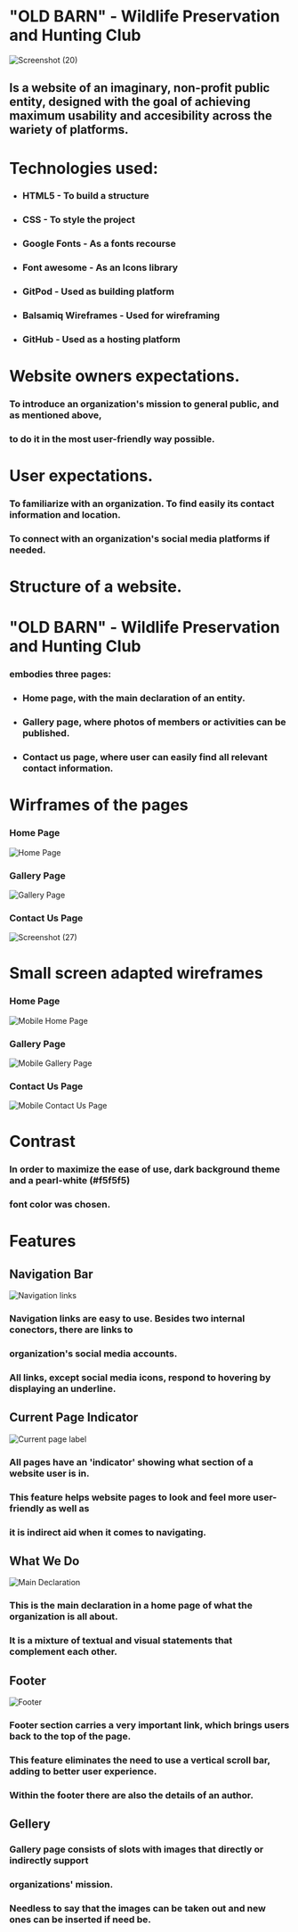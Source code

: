 # "OLD BARN" - Wildlife Preservation and Hunting Club

![Screenshot (20)](https://user-images.githubusercontent.com/93588907/147383861-4a00e105-f287-41fe-be8a-136e575812bb.png)

## Is a website of an imaginary, non-profit public entity, designed with the goal of achieving maximum usability and accesibility across the wariety of platforms.




# **Technologies used:**
- ### HTML5 - To build a structure
- ### CSS - To style the project
- ### Google Fonts - As a fonts recourse
- ### Font awesome - As an Icons library
- ### GitPod - Used as building platform
- ### Balsamiq Wireframes - Used for wireframing
- ### GitHub - Used as a hosting platform

# **Website owners expectations.**
### To introduce an organization's mission to general public, and as mentioned above,
### to do it in the most user-friendly way possible.

# **User expectations.**
### To familiarize with an organization. To find easily its contact information and location.
### To connect with an organization's social media platforms if needed.
 
# **Structure of a website.**
# "OLD BARN" - Wildlife Preservation and Hunting Club
### embodies three pages:
- ### Home page, with the main declaration of an entity.
- ### Gallery page, where photos of members or activities can be published.
- ### Contact us page, where user can easily find all relevant contact information.

# **Wirframes of the pages**

### Home Page
![Home Page](https://user-images.githubusercontent.com/93588907/147420505-ff6cad68-c042-4fee-b97b-f1f759fe228e.png)

### Gallery Page
![Gallery Page](https://user-images.githubusercontent.com/93588907/147420601-671d770c-84f0-422e-ba6d-3244543c59f6.png)

### Contact Us Page
![Screenshot (27)](https://user-images.githubusercontent.com/93588907/147420669-0ab38cac-a117-4eeb-a9e9-b964c7f04d7f.png)
 
# **Small screen adapted wireframes**

### Home Page
![Mobile Home Page](https://user-images.githubusercontent.com/93588907/147420747-a7ece7e2-eb8d-444d-9262-5a8f4bd8949a.png)

### Gallery Page
![Mobile Gallery Page](https://user-images.githubusercontent.com/93588907/147420801-988a57e0-391a-484c-9a36-c90a3c6f1926.png)

### Contact Us Page
![Mobile Contact Us Page](https://user-images.githubusercontent.com/93588907/147420846-e78b9247-9821-4070-9245-40de0ce6927c.png)

# **Contrast**

### In order to maximize the ease of use, dark background theme and a pearl-white (#f5f5f5)
### font color was chosen.

# **Features**

## **Navigation Bar**
![Navigation links](https://user-images.githubusercontent.com/93588907/147421179-ed3e3358-6344-45ab-a181-4754e64b286a.png)
### Navigation links are easy to use. Besides two internal conectors, there are links to
### organization's social media accounts.
### All links, except social media icons, respond to hovering by displaying an underline.

## **Current Page Indicator**
![Current page label](https://user-images.githubusercontent.com/93588907/147421343-6548e239-309f-4539-a6ac-d2a48c553820.png)
### All pages have an 'indicator' showing what section of a website user is in.
### This feature helps website pages to look and feel more user-friendly as well as
### it is indirect aid when it comes to navigating.

## **What We Do**
![Main Declaration](https://user-images.githubusercontent.com/93588907/147421621-9e2cffb4-0809-4e79-86ae-ff0c335ff910.png)
### This is the main declaration in a home page of what the organization is all about.
### It is a mixture of textual and visual statements that complement each other.

## **Footer**
![Footer](https://user-images.githubusercontent.com/93588907/147421818-d9420e58-c6a7-4fd3-99ce-ab6fe82dcdca.png)
### Footer section carries a very important link, which brings users back to the top of the page.
### This feature eliminates the need to use a vertical scroll bar, adding to better user experience.
### Within the footer there are also the details of an author.

## **Gellery**
### Gallery page consists of slots with images that directly or indirectly support 
### organizations' mission.
### Needless to say that the images can be taken out and new ones can be inserted if need be.































